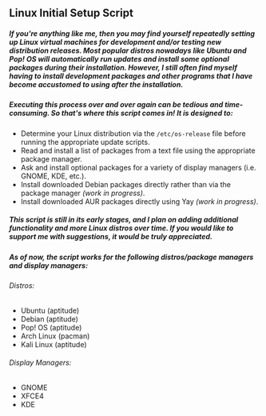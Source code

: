 ## Linux Initial Setup Script

##### If you're anything like me, then you may find yourself repeatedly setting up Linux virtual machines for development and/or testing new distribution releases. Most popular distros nowadays like Ubuntu and Pop! OS will automatically run updates and install some optional packages during their installation. However, I still often find myself having to install development packages and other programs that I have become accustomed to using after the installation.

##### Executing this process over and over again can be tedious and time-consuming. So that's where this script comes in! It is designed to:

* Determine your Linux distribution via the `/etc/os-release` file before running the appropriate update scripts.
* Read and install a list of packages from a text file using the appropriate package manager.
* Ask and install optional packages for a variety of display managers (i.e. GNOME, KDE, etc.).
* Install downloaded Debian packages directly rather than via the package manager _(work in progress)_.
* Install downloaded AUR packages directly using Yay _(work in progress)_.

##### This script is still in its early stages, and I plan on adding additional functionality and more Linux distros over time. If you would like to support me with suggestions, it would be truly appreciated.

##### As of now, the script works for the following distros/package managers and display managers:

###### Distros:
* Ubuntu (aptitude)
* Debian (aptitude)
* Pop! OS (aptitude)
* Arch Linux (pacman)
* Kali Linux (aptitude)

###### Display Managers:
* GNOME
* XFCE4
* KDE
